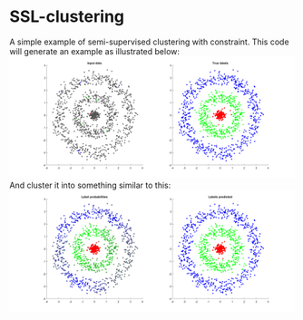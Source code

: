 # SSL-clustering
A simple example of semi-supervised clustering with constraint.
This code will generate an example as illustrated below:
![Alt text](figures/fig1.png?raw=true "Input")
And cluster it into something similar to this:
![Alt text](figures/fig2.png?raw=true "Output")
